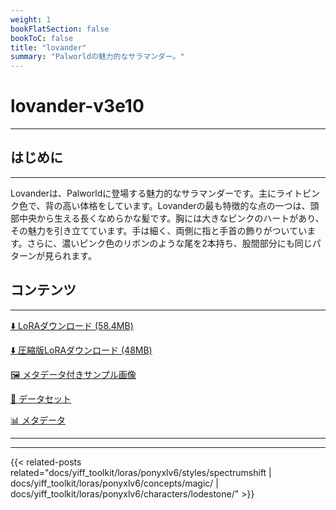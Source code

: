 ```yaml
---
weight: 1
bookFlatSection: false
bookToC: false
title: "lovander"
summary: "Palworldの魅力的なサラマンダー。"
---
```


<!--markdownlint-disable MD025 MD033 -->

# lovander-v3e10

---

## はじめに

---

Lovanderは、Palworldに登場する魅力的なサラマンダーです。主にライトピンク色で、背の高い体格をしています。Lovanderの最も特徴的な点の一つは、頭部中央から生える長くなめらかな髪です。胸には大きなピンクのハートがあり、その魅力を引き立てています。手は細く、両側に指と手首の飾りがついています。さらに、濃いピンク色のリボンのような尾を2本持ち、股間部分にも同じパターンが見られます。

## コンテンツ

---

[⬇️ LoRAダウンロード (58.4MB)](https://huggingface.co/k4d3/yiff_toolkit/resolve/main/ponyxl_loras/lovander-v3e10.safetensors?download=true)

[⬇️ 圧縮版LoRAダウンロード (48MB)](https://huggingface.co/k4d3/yiff_toolkit/resolve/main/ponyxl_loras_shrunk_2/lovander-v3e10_frockpt1_th-3.55.safetensors?download=true)

[🖼️ メタデータ付きサンプル画像](https://huggingface.co/k4d3/yiff_toolkit/tree/main/static/{})

[📐 データセット](https://huggingface.co/datasets/k4d3/furry/tree/main/lovander)

[📊 メタデータ](https://huggingface.co/k4d3/yiff_toolkit/raw/main/ponyxl_loras/lovander-v3e10.json)

---

---

{{< related-posts related="docs/yiff_toolkit/loras/ponyxlv6/styles/spectrumshift | docs/yiff_toolkit/loras/ponyxlv6/concepts/magic/ | docs/yiff_toolkit/loras/ponyxlv6/characters/lodestone/" >}}
